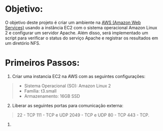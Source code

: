#  Objetivo:

O objetivo deste projeto é criar um ambiente na [AWS (Amazon Web Services)](https://aws.amazon.com/pt/ "AWS") usando a instância EC2 com o sistema operacional Amazon Linux 2 e configurar um servidor Apache. Além disso, será implementado um script para verificar o status do serviço Apache e registrar os resultados em um diretório NFS.

# **Primeiros Passos:**
1. Criar uma instancia  EC2 na AWS com as seguintes configurações:
> - Sistema Operacional (SO): Amazon Linux 2
>- Família: t3.small
>- Armazenamento: 16GB SSD 

2.  Liberar as seguintes portas para comunicação externa:
> 22 - TCP 
> 111 - TCP e UDP
> 2049 - TCP e UDP
> 80 - TCP
> 443 - TCP.

1. 
